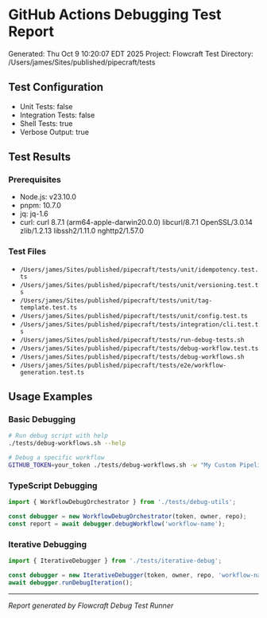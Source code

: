 # GitHub Actions Debugging Test Report

Generated: Thu Oct  9 10:20:07 EDT 2025
Project: Flowcraft
Test Directory: /Users/james/Sites/published/pipecraft/tests

## Test Configuration

- Unit Tests: false
- Integration Tests: false
- Shell Tests: true
- Verbose Output: true

## Test Results

### Prerequisites
- Node.js: v23.10.0
- pnpm: 10.7.0
- jq: jq-1.6
- curl: curl 8.7.1 (arm64-apple-darwin20.0.0) libcurl/8.7.1 OpenSSL/3.0.14 zlib/1.2.13 libssh2/1.11.0 nghttp2/1.57.0

### Test Files

- `/Users/james/Sites/published/pipecraft/tests/unit/idempotency.test.ts`
- `/Users/james/Sites/published/pipecraft/tests/unit/versioning.test.ts`
- `/Users/james/Sites/published/pipecraft/tests/unit/tag-template.test.ts`
- `/Users/james/Sites/published/pipecraft/tests/unit/config.test.ts`
- `/Users/james/Sites/published/pipecraft/tests/integration/cli.test.ts`
- `/Users/james/Sites/published/pipecraft/tests/run-debug-tests.sh`
- `/Users/james/Sites/published/pipecraft/tests/debug-workflow.test.ts`
- `/Users/james/Sites/published/pipecraft/tests/debug-workflows.sh`
- `/Users/james/Sites/published/pipecraft/tests/e2e/workflow-generation.test.ts`

## Usage Examples

### Basic Debugging
```bash
# Run debug script with help
./tests/debug-workflows.sh --help

# Debug a specific workflow
GITHUB_TOKEN=your_token ./tests/debug-workflows.sh -w "My Custom Pipeline" -b main
```

### TypeScript Debugging
```typescript
import { WorkflowDebugOrchestrator } from './tests/debug-utils';

const debugger = new WorkflowDebugOrchestrator(token, owner, repo);
const report = await debugger.debugWorkflow('workflow-name');
```

### Iterative Debugging
```typescript
import { IterativeDebugger } from './tests/iterative-debug';

const debugger = new IterativeDebugger(token, owner, repo, 'workflow-name');
await debugger.runDebugIteration();
```

---
*Report generated by Flowcraft Debug Test Runner*
